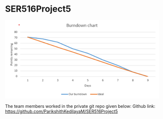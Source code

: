 # SER516Project5
![burndown](burndown.png)

The team members worked in the private git repo given below:
Github link: https://github.com/ParikshithKedilayaM/SER516Project5
